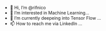 - 👋 Hi, I’m @rifnico
- 👀 I’m interested in Machine Learning...
- 🌱 I’m currently deepeing into Tensor Flow ...
- 📫 How to reach me via LinkedIn ...

<!---
rifnico/rifnico is a ✨ special ✨ repository because its `README.md` (this file) appears on your GitHub profile.
You can click the Preview link to take a look at your changes.
--->
